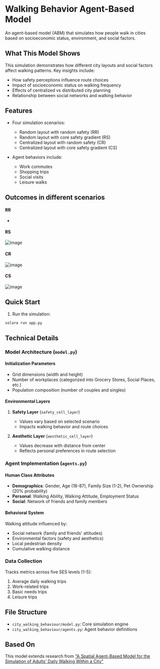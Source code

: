 # Walking Behavior Agent-Based Model

An agent-based model (ABM) that simulates how people walk in cities based on socioeconomic status, environment, and social factors.

## What This Model Shows

This simulation demonstrates how different city layouts and social factors affect walking patterns. Key insights include:

- How safety perceptions influence route choices
- Impact of socioeconomic status on walking frequency
- Effects of centralized vs distributed city planning
- Relationship between social networks and walking behavior

## Features

- Four simulation scenarios:

  - Random layout with random safety (RR)
  - Random layout with core safety gradient (RS)
  - Centralized layout with random safety (CR)
  - Centralized layout with core safety gradient (CS)

- Agent behaviors include:
  - Work commutes
  - Shopping trips
  - Social visits
  - Leisure walks

## Outcomes in different scenarios

#### RR
-

#### RS
![image](https://github.com/user-attachments/assets/67112dbb-056d-4bd5-b668-a1bb389c262d)

#### CR
![image](https://github.com/user-attachments/assets/aee37477-7693-46a8-848e-5a5986db0e95)

#### CS
![image](https://github.com/user-attachments/assets/f9e58239-19a2-4fa4-bbea-2b7ccbe36c8f)

## Quick Start

1. Run the simulation:

```python
solara run app.py
```

## Technical Details

### Model Architecture (`model.py`)

#### Initialization Parameters

- Grid dimensions (width and height)
- Number of workplaces (categorized into Grocery Stores, Social Places, etc.)
- Population composition (number of couples and singles)

#### Environmental Layers

1. **Safety Layer** (`safety_cell_layer`)

   - Values vary based on selected scenario
   - Impacts walking behavior and route choices

2. **Aesthetic Layer** (`aesthetic_cell_layer`)
   - Values decrease with distance from center
   - Reflects personal preferences in route selection

### Agent Implementation (`agents.py`)

#### Human Class Attributes

- **Demographics**: Gender, Age (18-87), Family Size (1-2), Pet Ownership (20% probability)
- **Personal**: Walking Ability, Walking Attitude, Employment Status
- **Social**: Network of friends and family members

#### Behavioral System

Walking attitude influenced by:

- Social network (family and friends' attitudes)
- Environmental factors (safety and aesthetics)
- Local pedestrian density
- Cumulative walking distance

### Data Collection

Tracks metrics across five SES levels (1-5):

1. Average daily walking trips
2. Work-related trips
3. Basic needs trips
4. Leisure trips

## File Structure

- `city_walking_behaviour/model.py`: Core simulation engine
- `city_walking_behaviour/agents.py`: Agent behavior definitions

## Based On

This model extends research from ["A Spatial Agent-Based Model for the Simulation of Adults' Daily Walking Within a City"](https://pmc.ncbi.nlm.nih.gov/articles/PMC3306662/)
